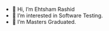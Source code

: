 - 👋 Hi, I’m Ehtsham Rashid
- 👀 I’m interested in Software Testing.
- 🌱 I’m Masters Graduated.

<!---
Ehtsham007/Ehtsham007 is a ✨ special ✨ repository because its `README.md` (this file) appears on your GitHub profile.
You can click the Preview link to take a look at your changes.
--->
